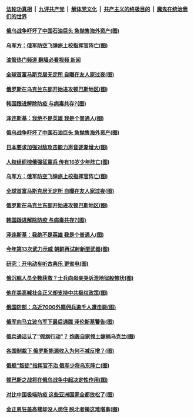 ####  [法轮功真相](../../../../basic/blob/master/README.md?t=04191531) &nbsp;|&nbsp; [九评共产党](../../../../9ping.md/blob/master/README.md?t=04191531) &nbsp;|&nbsp; [解体党文化](../../../../jtdwh.md/blob/master/README.md?t=04191531)  &nbsp;|&nbsp; [共产主义的终极目的](../../../../gczydzjmd.md/blob/master/README.md?t=04191531) &nbsp;|&nbsp; [魔鬼在统治我们的世界](../../../../mgztzwmdsj.md/blob/master/README.md?t=04191531) 

#### [俄乌战争吓坏了中国石油巨头 急抛售海外资产(图)](../pages/p9/1003947.md?t=04191531) 

#### [乌军方：俄军防空飞弹旅上校指挥官阵亡(图)](../pages/p9/1003907.md?t=04191531) 

#### [油管热门频道 翻墙必看视频 新闻](http://78.141.244.201:81/youtube.html?04191531)

#### [全球首富马斯克居无定所 自曝在友人家过夜(图)](../pages/p9/1003906.md?t=04191531) 

#### [俄罗斯在乌克兰东部开始进攻顿巴斯地区(图)](../pages/p9/1003909.md?t=04191531) 

#### [韩国跟进解除防疫 与病毒共存?(图)](../pages/p9/1003892.md?t=04191531) 

#### [泽连斯基：我绝不是英雄 我是个普通人(图)](../pages/p9/1003891.md?t=04191531) 

#### [俄乌战争吓坏了中国石油巨头 急抛售海外资产(图)](../pages/p9/1003947.md?t=04191531) 

#### [日本要求加强对敌攻击能力声音逐渐增大(图)](../pages/p9/1003893.md?t=04191531) 

#### [人权组织控俄强征童兵 传有16岁少年阵亡(图)](../pages/p9/1003875.md?t=04191531) 

#### [乌军方：俄军防空飞弹旅上校指挥官阵亡(图)](../pages/p9/1003907.md?t=04191531) 

#### [全球首富马斯克居无定所 自曝在友人家过夜(图)](../pages/p9/1003906.md?t=04191531) 

#### [俄罗斯在乌克兰东部开始进攻顿巴斯地区(图)](../pages/p9/1003909.md?t=04191531) 

#### [韩国跟进解除防疫 与病毒共存?(图)](../pages/p9/1003892.md?t=04191531) 

#### [泽连斯基：我绝不是英雄 我是个普通人(图)](../pages/p9/1003891.md?t=04191531) 

#### [今年第13次武力示威 朝鲜再试射新型武器(图)](../pages/p9/1003863.md?t=04191531) 

#### [研究：开电动车听古典乐 更省电(图)](../pages/p9/1003861.md?t=04191531) 

#### [俄沉舰人员全数获救？士兵向母亲哭诉泄地狱般惨状(图)](../pages/p9/1003832.md?t=04191531) 

#### [他在美高喊社会正义却支持中共极权政策(图)](../pages/p9/1003827.md?t=04191531) 

#### [俄国防部：乌近7000外籍佣兵逾千人遭击毙(图)](../pages/p9/1003785.md?t=04191531) 

#### [俄军向马立波乌军下最后通牒 泽伦斯基警告(图)](../pages/p9/1003790.md?t=04191531) 

#### [俄兵通话认了“假旗行动”？ 炮轰自家领土嫁祸乌克兰(图)](../pages/p9/1003780.md?t=04191531) 

#### [各国制裁下 俄罗斯能源收入为何不减反增？(图)](../pages/p9/1003765.md?t=04191531) 

#### [俄舰“叛徒”指挥官不治 俄军少将乌东阵亡(图)](../pages/p9/1003756.md?t=04191531) 

#### [顿巴斯之战将在俄乌战争中起决定性作用(图)](../pages/p9/1003749.md?t=04191531) 

#### [对比中国极端防疫 这些亚洲国家全都放松了(图)](../pages/p9/1003731.md?t=04191531) 

#### [金正恩狂盖高楼却没人想住 脱北者揭这难堪事(图)](../pages/p9/1003693.md?t=04191531) 

<img src='http://gfw-breaker.win/goodnews/indexes/p9.md' width='0px' height='0px'/>
